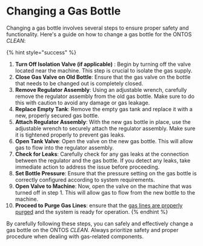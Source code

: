 # Changing a Gas Bottle

Changing a gas bottle involves several steps to ensure proper safety and functionality. Here's a guide on how to change a gas bottle for the ONTOS _CLEAN_:

{% hint style="success" %}
1. **Turn Off Isolation Valve (if applicable)** : Begin by turning off the valve located near the machine. This step is crucial to isolate the gas supply.
2. **Close Gas Valve on Old Bottle**: Ensure that the gas valve on the bottle that needs to be changed out is completely closed.
3. **Remove Regulator Assembly**: Using an adjustable wrench, carefully remove the regulator assembly from the old gas bottle. Make sure to do this with caution to avoid any damage or gas leakage.
4. **Replace Empty Tank**: Remove the empty gas tank and replace it with a new, properly secured gas bottle.
5. **Attach Regulator Assembly**: With the new gas bottle in place, use the adjustable wrench to securely attach the regulator assembly. Make sure it is tightened properly to prevent gas leaks.
6. **Open Tank Valve**: Open the valve on the new gas bottle. This will allow gas to flow into the regulator assembly.
7. **Check for Leaks**: Carefully check for any gas leaks at the connection between the regulator and the gas bottle. If you detect any leaks, take immediate action to address the issue before proceeding.
8. **Set Bottle Pressure**: Ensure that the pressure setting on the gas bottle is correctly configured according to system requirements.
9. **Open Valve to Machine**: Now, open the valve on the machine that was turned off in step 1. This will allow gas to flow from the new bottle to the machine.
10. **Proceed to Purge Gas Lines**: ensure that the [gas lines are properly purged](purge-gas-lines.md) and the system is ready for operation.
{% endhint %}

By carefully following these steps, you can safely and effectively change a gas bottle on the ONTOS _CLEAN_. Always prioritize safety and proper procedure when dealing with gas-related components.
